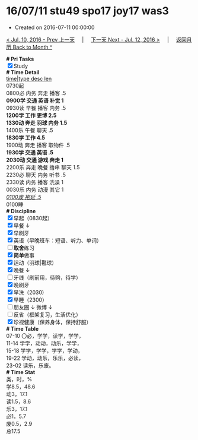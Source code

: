 # 16/07/11 stu49 spo17 joy17 was3

- Created on 2016-07-11 00:00:00

[< Jul. 10, 2016 - Prev 上一天](_archived/lifelogs/2016/07/d10.md) &nbsp; &nbsp; | &nbsp; &nbsp; [下一天 Next - Jul. 12, 2016 >](_archived/lifelogs/2016/07/d12.md) &nbsp; &nbsp; |  &nbsp; &nbsp; [返回月历 Back to Month ^](_archived/lifelogs/2016/07/index.md)
<br/><div><b># Pri Tasks</b></div><div><input checked="true" type="checkbox"/>Study</div><div><b># Time Detail</b></div><div><u>time|type desc len</u></div><div>0730起</div><div>0800必 内务 奔走 播客 .5</div><div><b>0900学 交通 英语 补觉 1</b></div><div>0930读 早餐 播客 内务 .5</div><div><b>1200学 工作 更博 2.5</b></div><div><b>1330动 奔走 羽球 内务 1.5</b></div><div>1400乐 午餐 聊天 .5</div><div><b>1830学 工作 4.5</b></div><div>1900动 奔走 播客 取物件 .5</div><div><b>1930学 交通 英语 .5</b></div><div><b>2030动 交通 游戏 奔走 1</b></div><div>2200乐 奔走 晚餐 撸串 聊天 1.5</div><div>2230必 聊天 内务 听书 .5</div><div>2330读 内务 播客 洗澡 1</div><div>0030乐 内务 动漫 其它 1</div><div><u><i>0100废 拖延 .5</i></u></div><div>0100睡</div><div><b># Discipline</b></div><div><input checked="true" type="checkbox"/>早起（0830起）</div><div><input checked="true" type="checkbox"/>早餐 ↓</div><div><input checked="true" type="checkbox"/>早刷牙</div><div><input checked="true" type="checkbox"/>英语（早晚班车：短语、听力、单词）</div><div><input type="checkbox"/><b>取舍</b>练习</div><div><input checked="true" type="checkbox"/><b>简单</b>做事</div><div><input checked="true" type="checkbox"/>运动（羽球|毽球）</div><div><input checked="true" type="checkbox"/>晚餐 ↓</div><div><input type="checkbox"/>牙线（刷前用，待购，待学）</div><div><input checked="true" type="checkbox"/>晚刷牙</div><div><input checked="true" type="checkbox"/>早洗（2030)</div><div><input checked="true" type="checkbox"/>早睡（2300）</div><div><input type="checkbox"/>朋友圈 ↓ 微博 ↓</div><div><input type="checkbox"/>反省（框架复习，生活优化）</div><div><input checked="true" type="checkbox"/>珍视健康（保养身体，保持舒服）</div><div><b># Time Table</b></div><div>07-10 〇必，学学，读学，学学，</div><div>11-14 学学，动动，动乐，学学，</div><div>15-18 学学，学学，学学，学动，</div><div>19-22 学动，动乐，乐乐，必读，</div><div>23-02 读乐，乐废。</div><div><b># Time Stat</b></div><div>类，时，%</div><div>学8.5，48.6</div><div>动3，17.1</div><div>读1.5，8.6</div><div>乐3，17.1</div><div>必1，5.7</div><div>废0.5，2.9</div><div>总17.5</div>

